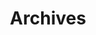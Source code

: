 ---
title: Archives
layout: archives
slug: archives

menu:
  main:
    weight: 2
    params: 
      icon: archives
---
